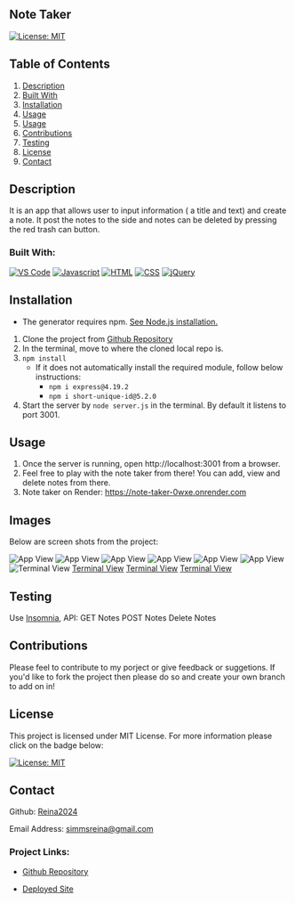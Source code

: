 ## Note Taker 


[![License: MIT](https://img.shields.io/badge/License-MIT-yellow.svg)](https://opensource.org/licenses/MIT)


  ## Table of Contents
<ol>
<li>
<a href="#description"> Description </a>
</li>
<li> <a href="#built-with"> Built With </a>
</li>
<li><a href="#installation"> Installation </a>
</li>
<li>
<a href="#usage"> Usage </a>
</li>
<li>
<a href="#images"> Usage </a>
</li>
<li><a href="#contributions"> Contributions </a>
</li>
<li>
<a href="#testing"> Testing </a>
</li>
<li>
<a href="#license"> License </a>
</li>
<li>
<a href="#contact"> Contact </a>
</li> 
</ol>

## Description 
 
  It is an app that allows user to input information ( a title and text) and create a note. It post the notes to the side and notes can be deleted by pressing the red trash can button.
 

### Built With: 

  [![VS Code](https://img.shields.io/badge/IDE-VSCode-0000ff?style=plastic&logo=VisualStudioCode&logoWidth=10)](https://code.visualstudio.com/docs)
  [![Javascript](https://img.shields.io/badge/Language-JavaScript-ff0000?style=plastic&logo=JavaScript&logoWidth=10)](https://javascript.info/)
  [![HTML](https://img.shields.io/badge/Language-HTML-ff8000?style=plastic&logo=HTML5&logoWidth=10)](https://html.com/)
  [![CSS](https://img.shields.io/badge/Language-CSS-ffff00?style=plastic&logo=HTML5&logoWidth=10)](https://developer.mozilla.org/en-US/docs/Web/CSS)
  [![jQuery](https://img.shields.io/badge/API-jQuery-ff00ff?style=plastic&logo=jQuery&logoWidth=10)](https://jquery.com/)


## Installation 
 
- The generator requires npm.  [See Node.js installation.](https://docs.npmjs.com/downloading-and-installing-node-js-and-npm)
1. Clone the project from [Github Repository](https://github.com/Reina2024/Note-Taker)
2. In the terminal, move to where the cloned local repo is.
3. `npm install`
   - If it does not automatically install the required module, follow below instructions:
     - `npm i express@4.19.2`
     - `npm i short-unique-id@5.2.0`
4. Start the server by `node server.js` in the terminal.  By default it listens to port 3001. 

## Usage
1. Once the server is running, open http://localhost:3001 from a browser.
2. Feel free to play with the note taker from there! You can add, view and delete notes from there.
3. Note taker on Render: https://note-taker-0wxe.onrender.com

## Images
Below are screen shots from the project: 

![App View](./public/assets/images/Screenshot%202024-07-31%20at%2012.31.28 PM.png)
  ![App View](./public/assets/images/Screenshot%202024-07-31%20at%2012.31.39 PM.png)
  ![App View](./public/assets/images/Screenshot%202024-07-31%20at%2012.32.07 PM.png)
![App View](./public/assets/images/Screenshot%202024-07-31%20at%2012.32.20 PM.png)
![App View](./public/assets/images/Screenshot%202024-07-31%20at%2012.32.32 PM.png)
![App View](./public/assets/images/Screenshot%202024-07-31%20at%2012.33.26 PM.png)
![Terminal View](./public/assets/images/Screenshot%202024-07-31%20at%2012.34.51 PM.png)
[Terminal View](./public/assets/images/Screenshot%202024-07-31%20at%2012.35.15 PM.png)
[Terminal View](./public/assets/images/Screenshot%202024-07-31%20at%2012.35.30 PM.png)
[Terminal View](./public/assets/images/Screenshot%202024-07-31%20at%2012.35.45 PM.png)


## Testing 

  Use [Insomnia](https://insomnia.rest/download), API:
  GET Notes
  POST Notes
  Delete Notes

## Contributions 

   Please feel to contribute to my porject or give feedback or suggetions. If you'd like to fork the project then please do so and create your own branch to add on in!

## License 
 
  This project is licensed under MIT License. For more information please click on the badge below: 
  
 
 [![License: MIT](https://img.shields.io/badge/License-MIT-yellow.svg)](https://opensource.org/licenses/MIT)

## Contact 
 

  Github: 
   [Reina2024](https://github.com/Reina2024)


  Email Address: 
  [simmsreina@gmail.com](mailto:simmsreina@gmail.com)


  ### Project Links: 

 - [Github Repository](https://github.com/Reina2024/Note-Taker)

 - [Deployed Site](https://note-taker-0wxe.onrender.com)